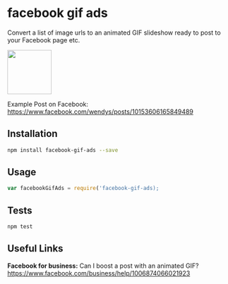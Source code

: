 facebook gif ads
=========

Convert a list of image urls to an animated GIF slideshow ready to post to your Facebook page etc.

<img src="https://raw.githubusercontent.com/patrick-michelberger/facebook-gif-ads/master/example.gif" width=100 />

Example Post on Facebook: <https://www.facebook.com/wendys/posts/10153606165849489>

## Installation

```bash
npm install facebook-gif-ads --save
````

## Usage

```javascript
var facebookGifAds = require('facebook-gif-ads);
```

## Tests

```bash
npm test
```

## Useful Links
**Facebook for business:** Can I boost a post with an animated GIF? <https://www.facebook.com/business/help/1006874066021923>
